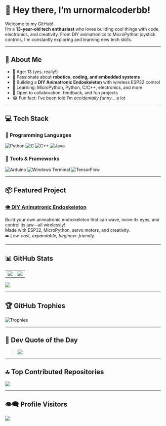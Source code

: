 # 👋 Hey there, I’m **urnormalcoderbb**!

Welcome to my GitHub!  
I’m a **13-year-old tech enthusiast** who loves building cool things with code, electronics, and creativity. From DIY animatronics to MicroPython joystick controls, I'm constantly exploring and learning new tech skills.

---

## 💫 About Me

- 👶 Age: 13 (yes, really!)
- 🤖 Passionate about **robotics, coding, and embedded systems**
- 📡 Building a **DIY Animatronic Endoskeleton** with wireless ESP32 control
- 🔧 Learning: MicroPython, Python, C/C++, electronics, and more
- 🤝 Open to collaboration, feedback, and fun projects
- 😂 Fun fact: I’ve been told I’m *accidentally funny*... a lot

---

## 💻 Tech Stack

### 🔹 Programming Languages
![Python](https://img.shields.io/badge/python-3670A0?style=for-the-badge&logo=python&logoColor=ffdd54)
![C](https://img.shields.io/badge/c-%2300599C.svg?style=for-the-badge&logo=c&logoColor=white)
![C++](https://img.shields.io/badge/c++-%2300599C.svg?style=for-the-badge&logo=c%2B%2B&logoColor=white)
![Java](https://img.shields.io/badge/java-%23ED8B00.svg?style=for-the-badge&logo=openjdk&logoColor=white)

### 🔹 Tools & Frameworks
![Arduino](https://img.shields.io/badge/Arduino-00979D?style=for-the-badge&logo=Arduino&logoColor=white)
![Windows Terminal](https://img.shields.io/badge/Windows%20Terminal-%234D4D4D.svg?style=for-the-badge&logo=windows-terminal&logoColor=white)
![TensorFlow](https://img.shields.io/badge/TensorFlow-%23FF6F00.svg?style=for-the-badge&logo=TensorFlow&logoColor=white)

---

## 📦 Featured Project

### [👁 DIY Animatronic Endoskeleton](https://github.com/urnormalcoderbb/DIY-Animatronic-Endoskeleton)
Build your own animatronic endoskeleton that can wave, move its eyes, and control its jaw—all wirelessly!  
Made with ESP32, MicroPython, servo motors, and creativity.  
➡️ *Low-cost, expandable, beginner-friendly.*

---

## 📊 GitHub Stats

<table>
  <tr>
    <td>
      <img src="https://github-readme-stats.vercel.app/api?username=urnormalcoderbb&theme=dark&hide_border=false&include_all_commits=false&count_private=false" />
    </td>
    <td>
      <img src="https://nirzak-streak-stats.vercel.app/?user=urnormalcoderbb&theme=dark&hide_border=false" />
    </td>
  </tr>
</table>

<img src="https://github-readme-stats.vercel.app/api/top-langs/?username=urnormalcoderbb&theme=dark&hide_border=false&layout=compact" />

---

## 🏆 GitHub Trophies

![Trophies](https://github-profile-trophy.vercel.app/?username=urnormalcoderbb&theme=radical&no-frame=false&no-bg=false&margin-w=6)

---

## 💬 Dev Quote of the Day

> ![](https://quotes-github-readme.vercel.app/api?type=horizontal&theme=radical)

---

## 🔝 Top Contributed Repositories

![](https://github-contributor-stats.vercel.app/api?username=urnormalcoderbb&limit=5&theme=dark&combine_all_yearly_contributions=true)

---

## 👁‍🗨 Profile Visitors
[![](https://visitcount.itsvg.in/api?id=urnormalcoderbb&icon=0&color=0)](https://visitcount.itsvg.in)

